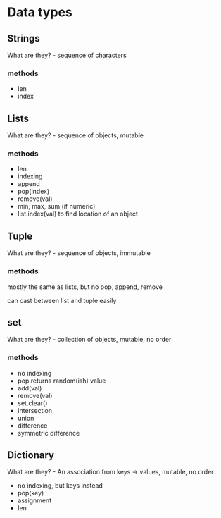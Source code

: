 # Data types

## Strings

What are they? - sequence of characters

### methods

* len
* index

## Lists

What are they? - sequence of objects, mutable

### methods

* len
* indexing
* append
* pop(index)
* remove(val)
* min, max, sum (if numeric)
* list.index(val) to find location of an object

## Tuple

What are they? - sequence of objects, immutable

### methods

mostly the same as lists, but no pop, append, remove

can cast between list and tuple easily

## set

What are they? - collection of objects, mutable, no order

### methods

* no indexing
* pop returns random(ish) value
* add(val)
* remove(val)
* set.clear()
* intersection
* union
* difference
* symmetric difference

## Dictionary

What are they? - An association from keys -> values, mutable, no order

* no indexing, but keys instead
* pop(key)
* assignment
* len
